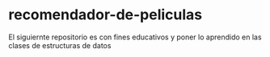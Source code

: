 # recomendador-de-peliculas
El siguiernte repositorio es con fines educativos y poner lo aprendido en las clases de estructuras de datos
